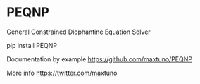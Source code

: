# PEQNP
General Constrained Diophantine Equation Solver

pip install PEQNP

Documentation by example https://github.com/maxtuno/PEQNP

More info https://twitter.com/maxtuno
